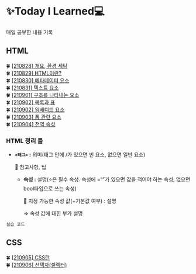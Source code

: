 # ✨Today I Learned💻

매일 공부한 내용 기록

## HTML
🍀 [[210828] 개요, 환경 세팅](https://github.com/yb8350/TIL/blob/master/frontend/HTML/01_%EA%B0%9C%EC%9A%94%2C%20%ED%99%98%EA%B2%BD%EC%84%B8%ED%8C%85.md)  
🍀 [[210829] HTML이란?](https://github.com/yb8350/TIL/blob/master/frontend/HTML/02_HTML%EC%9D%B4%EB%9E%80.md)  
🍀 [[210830] 메타데이터 요소](https://github.com/yb8350/TIL/blob/master/frontend/HTML/03_%EB%A9%94%ED%83%80%EB%8D%B0%EC%9D%B4%ED%84%B0%20%EC%9A%94%EC%86%8C.md)  
🍀 [[210831] 텍스트 요소](https://github.com/yb8350/TIL/blob/master/frontend/HTML/04_%ED%85%8D%EC%8A%A4%ED%8A%B8%20%EC%9A%94%EC%86%8C.md)  
🍀 [[210901] 구조를 나타내는 요소](https://github.com/yb8350/TIL/blob/master/frontend/HTML/05_%EA%B5%AC%EC%A1%B0%EB%A5%BC%20%EB%82%98%ED%83%80%EB%82%B4%EB%8A%94%20%EC%9A%94%EC%86%8C.md)  
🍀 [[210902] 목록과 표](https://github.com/yb8350/TIL/blob/master/frontend/HTML/06_%EB%AA%A9%EB%A1%9D%EA%B3%BC%20%ED%91%9C.md)  
🍀 [[210902] 임베디드 요소](https://github.com/yb8350/TIL/blob/master/frontend/HTML/07_%EC%9E%84%EB%B2%A0%EB%94%94%EB%93%9C%20%EC%9A%94%EC%86%8C.md)  
🍀 [[210903] 폼 관련 요소](https://github.com/yb8350/TIL/blob/master/frontend/HTML/08_%ED%8F%BC%20%EA%B4%80%EB%A0%A8%20%EC%9A%94%EC%86%8C.md)  
🍀 [[210904] 전역 속성](https://github.com/yb8350/TIL/blob/master/frontend/HTML/09_%EC%A0%84%EC%97%AD%20%EC%86%8D%EC%84%B1.md)

### HTML 정리 틀

- **`<태그>` :** 의미(태그 안에 /가 있으면 빈 요소, 없으면 일반 요소)

    📎 참고사항, 팁

    - **속성 :** 설명(⭐은 필수 속성. 속성에 =“”가 있으면 값을 적어야 하는 속성, 없으면 bool타입으로 쓰는 속성)

        📎 지정 가능한 속성 값(+기본값 여부) : 설명

        ⇒ 속성 값에 대한 부가 설명

```html
실습 코드
```

## CSS
🍀 [[210905] CSS란](https://github.com/yb8350/TIL/blob/master/frontend/CSS/01_CSS%EB%9E%80.md)  
🍀 [[210906] 선택자(셀렉터)](https://github.com/yb8350/TIL/blob/master/frontend/CSS/02_%EC%84%A0%ED%83%9D%EC%9E%90(%EC%85%80%EB%A0%89%ED%84%B0).md)  
